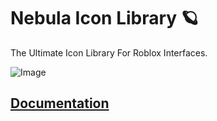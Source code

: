 # Nebula Icon Library 🪐  
The Ultimate Icon Library For Roblox Interfaces.  

![Image](https://github.com/Nebula-Softworks/Nebula-Icon-Library/blob/master/Nebula%20Icons%20Cover%20Image.png?raw=true)

## [Documentation](https://docs.nebulasoftworks.xyz/nebula-icons)
